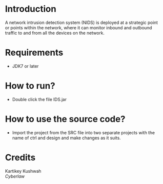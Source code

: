 # Introduction
A network intrusion detection system (NIDS) is deployed at a strategic point or points within the network, where it can monitor inbound and outbound traffic to and from all the devices on the network. 

# Requirements
- JDK7 or later

# How to run?
- Double click the file IDS.jar

# How to use the source code?
- Import the project from the SRC file into two separate projects with the name of ctrl and design and make changes as it suits. 

# Credits
Kartikey Kushwah    
_Cyberlaw_   

